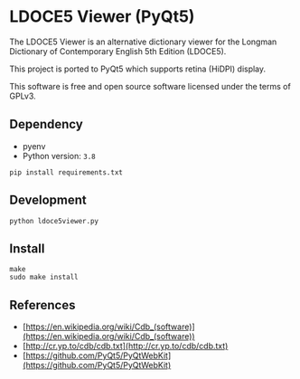 # LDOCE5 Viewer (PyQt5)

The LDOCE5 Viewer is an alternative dictionary viewer for the Longman Dictionary of Contemporary English 5th 
Edition (LDOCE5).

This project is ported to PyQt5 which supports retina (HiDPI) display.  

This software is free and open source software licensed under the terms of GPLv3.

## Dependency

- pyenv
- Python version: `3.8`

```shell
pip install requirements.txt
```

## Development

```shell
python ldoce5viewer.py
```

## Install

```shell
make
sudo make install
```

## References

- [https://en.wikipedia.org/wiki/Cdb_(software)](https://en.wikipedia.org/wiki/Cdb_(software))
- [http://cr.yp.to/cdb/cdb.txt](http://cr.yp.to/cdb/cdb.txt)
- [https://github.com/PyQt5/PyQtWebKit](https://github.com/PyQt5/PyQtWebKit)